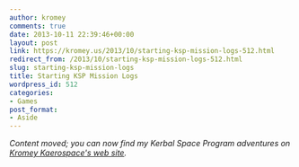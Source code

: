 ```yaml
---
author: kromey
comments: true
date: 2013-10-11 22:39:46+00:00
layout: post
link: https://kromey.us/2013/10/starting-ksp-mission-logs-512.html
redirect_from: /2013/10/starting-ksp-mission-logs-512.html
slug: starting-ksp-mission-logs
title: Starting KSP Mission Logs
wordpress_id: 512
categories:
- Games
post_format:
- Aside
---
```


_Content moved; you can now find my Kerbal Space Program adventures on [Kromey Kaerospace's web site](http://ksp.kromey.us/)._
